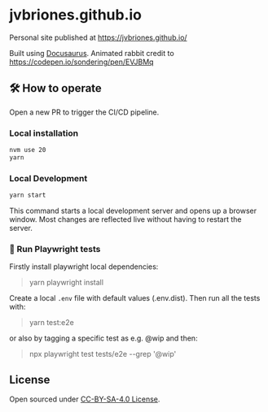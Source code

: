 # jvbriones.github.io

Personal site published at <https://jvbriones.github.io/>

Built using [Docusaurus](https://docusaurus.io/).
Animated rabbit credit to <https://codepen.io/sondering/pen/EVJBMq>

## 🛠️ How to operate

Open a new PR to trigger the CI/CD pipeline.

### Local installation

``` bash
nvm use 20
yarn
```

### Local Development

``` bash
yarn start
```

This command starts a local development server and opens up a browser window. Most changes are reflected live without having to restart the server.

### 🧪 Run Playwright tests

Firstly install playwright local dependencies:

> yarn playwright install

Create a local `.env` file with default values (.env.dist). Then run all the tests with:

> yarn test:e2e

or also by tagging a specific test as e.g. @wip and then:
> npx playwright test tests/e2e --grep '@wip'

## License

Open sourced under [CC-BY-SA-4.0 License](LICENSE.md).
